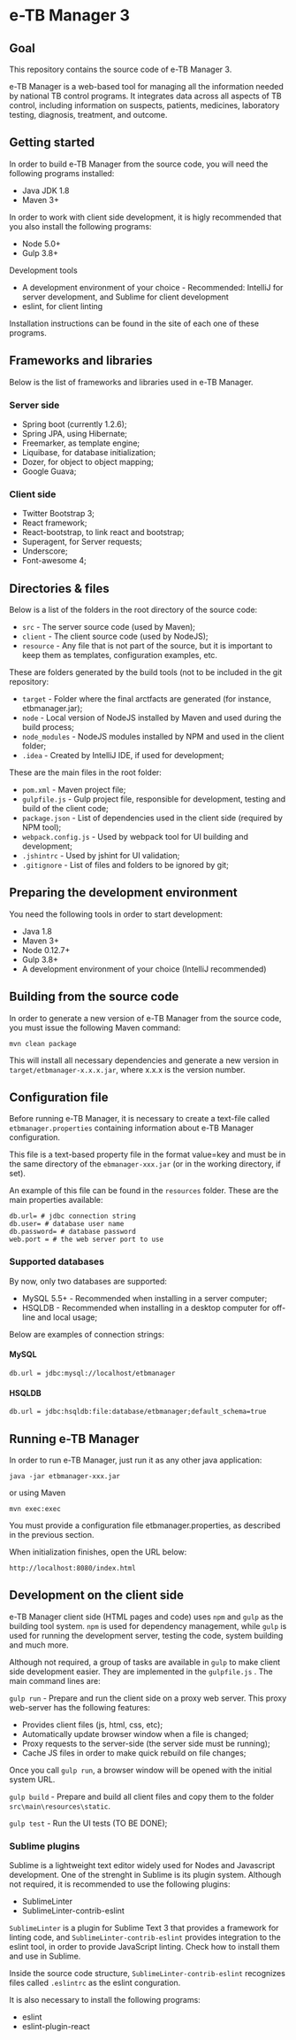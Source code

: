 # e-TB Manager 3

## Goal

This repository contains the source code of e-TB Manager 3.

e-TB Manager is a web-based tool for managing all the information needed by national TB control programs. It integrates data across all aspects of TB control, including information on suspects, patients, medicines, laboratory testing, diagnosis, treatment, and outcome.

## Getting started

In order to build e-TB Manager from the source code, you will need the following programs installed:

* Java JDK 1.8
* Maven 3+

In order to work with client side development, it is higly recommended that you also install the following programs:

* Node 5.0+
* Gulp 3.8+

Development tools
* A development environment of your choice - Recommended: IntelliJ for server development, and Sublime for client development
* eslint, for client linting


Installation instructions can be found in the site of each one of these programs.

## Frameworks and libraries

Below is the list of frameworks and libraries used in e-TB Manager.

### Server side
* Spring boot (currently 1.2.6);
* Spring JPA, using Hibernate;
* Freemarker, as template engine;
* Liquibase, for database initialization;
* Dozer, for object to object mapping;
* Google Guava;

### Client side
* Twitter Bootstrap 3;
* React framework;
* React-bootstrap, to link react and bootstrap;
* Superagent, for Server requests;
* Underscore;
* Font-awesome 4;


## Directories & files

Below is a list of the folders in the root directory of the source code:

* `src` - The server source code (used by Maven);
* `client` - The client source code (used by NodeJS);
* `resource` - Any file that is not part of the source, but it is important to keep them as templates, configuration examples, etc.

These are folders generated by the build tools (not to be included in the git repository:

* `target` - Folder where the final arctfacts are generated (for instance, etbmanager.jar);
* `node` - Local version of NodeJS installed by Maven and used during the build process;
* `node_modules` - NodeJS modules installed by NPM and used in the client folder;
* `.idea` - Created by IntelliJ IDE, if used for development;

These are the main files in the root folder:

* `pom.xml` - Maven project file;
* `gulpfile.js` - Gulp project file, responsible for development, testing and build of the client code;
* `package.json` - List of dependencies used in the client side (required by NPM tool);
* `webpack.config.js` - Used by webpack tool for UI building and development;
* `.jshintrc` - Used by jshint for UI validation;
* `.gitignore` - List of files and folders to be ignored by git;


## Preparing the development environment

You need the following tools in order to start development:

* Java 1.8
* Maven 3+
* Node 0.12.7+
* Gulp 3.8+
* A development environment of your choice (IntelliJ recommended)


## Building from the source code

In order to generate a new version of e-TB Manager from the source code, you must issue the following Maven command:

    mvn clean package

This will install all necessary dependencies and generate a new version in `target/etbmanager-x.x.x.jar`, where x.x.x is the version number.

## Configuration file

Before running e-TB Manager, it is necessary to create a text-file called `etbmanager.properties` containing information about e-TB Manager  configuration.

This file is a text-based property file in the format value=key and must be in the same directory of the `ebmanager-xxx.jar` (or in the working directory, if set).

An example of this file can be found in the `resources` folder. These are the main properties available:

    db.url= # jdbc connection string
    db.user= # database user name
    db.password= # database password
    web.port = # the web server port to use

### Supported databases

By now, only two databases are supported:

* MySQL 5.5+ - Recommended when installing in a server computer;
* HSQLDB - Recommended when installing in a desktop computer for off-line and local usage;

Below are examples of connection strings:

#### MySQL

    db.url = jdbc:mysql://localhost/etbmanager

#### HSQLDB

    db.url = jdbc:hsqldb:file:database/etbmanager;default_schema=true

## Running e-TB Manager

In order to run e-TB Manager, just run it as any other java application:

    java -jar etbmanager-xxx.jar

or using Maven

    mvn exec:exec

You must provide a configuration file etbmanager.properties, as described in the previous section.

When initialization finishes, open the URL below:

    http://localhost:8080/index.html


## Development on the client side

e-TB Manager client side (HTML pages and code) uses `npm` and `gulp` as the building tool system. `npm` is used for dependency management, while `gulp` is used for running the development server, testing the code, system building and much more.

Although not required, a group of tasks are available in `gulp` to make client side development easier. They are implemented in the `gulpfile.js` . The main command lines are:

`gulp run` - Prepare and run the client side on a proxy web server. This proxy web-server has the following features:

* Provides client files (js, html, css, etc);
* Automatically update browser window when a file is changed;
* Proxy requests to the server-side (the server side must be running);
* Cache JS files in order to make quick rebuild on file changes;

Once you call `gulp run`, a browser window will be opened with the initial system URL.

`gulp build` - Prepare and build all client files and copy them to the folder `src\main\resources\static`.

`gulp test` - Run the UI tests (TO BE DONE);

### Sublime plugins

Sublime is a lightweight text editor widely used for Nodes and Javascript development. One of the strenght in Sublime is its plugin system. Although not required, it is recommended to use the following plugins:

* SublimeLinter
* SublimeLinter-contrib-eslint

`SublimeLinter` is a plugin for Sublime Text 3 that provides a framework for linting code, and `SublimeLinter-contrib-eslint` provides integration to the eslint tool, in order to provide JavaScript linting. Check how to install them and use in Sublime.

 Inside the source code structure, `SublimeLinter-contrib-eslint` recognizes files called `.eslintrc` as the eslint conguration.

It is also necessary to install the following programs:

* eslint
* eslint-plugin-react